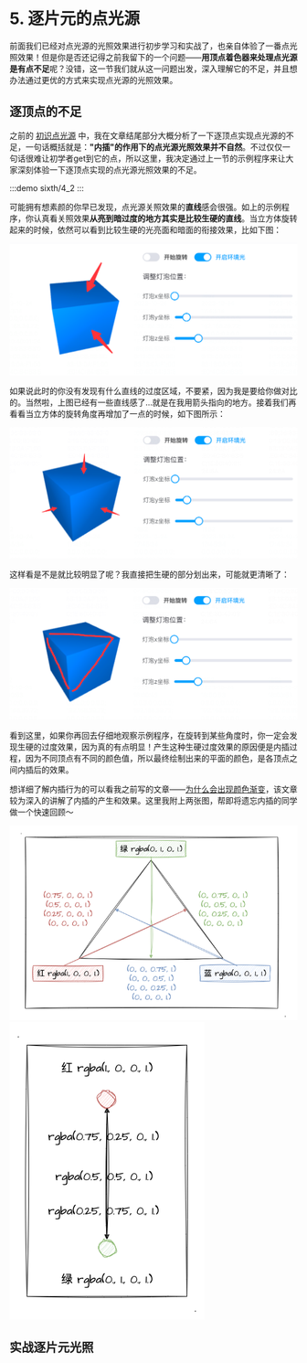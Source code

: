 # 5. 逐片元的点光源

前面我们已经对点光源的光照效果进行初步学习和实战了，也亲自体验了一番点光照效果！但是你是否还记得之前我留下的一个问题——**用顶点着色器来处理点光源是有点不足**呢？没错，这一节我们就从这一问题出发，深入理解它的不足，并且想办法通过更优的方式来实现点光源的光照效果。

## 逐顶点的不足

之前的 [初识点光源](/content/六、WebGL光照/3.%20初识点光源.html) 中，我在文章结尾部分大概分析了一下逐顶点实现点光源的不足，一句话概括就是：**"内插"的作用下的点光源光照效果并不自然**。不过仅仅一句话很难让初学者get到它的点，所以这里，我决定通过上一节的示例程序来让大家深刻体验一下逐顶点实现的点光源光照效果的不足。

:::demo
sixth/4_2
:::

可能拥有想素颜的你早已发现，点光源关照效果的**直线**感会很强。如上的示例程序，你认真看关照效果**从亮到暗过度的地方其实是比较生硬的直线**。当立方体旋转起来的时候，依然可以看到比较生硬的光亮面和暗面的衔接效果，比如下图：

![5.1](../../public/images/sixth/5.1.png)

如果说此时的你没有发现有什么直线的过度区域，不要紧，因为我是要给你做对比的。当然啦，上图已经有一些直线感了...就是在我用箭头指向的地方。接着我们再看看当立方体的旋转角度再增加了一点的时候，如下图所示：

![5.2](../../public/images/sixth/5.2.png)

这样看是不是就比较明显了呢？我直接把生硬的部分划出来，可能就更清晰了：

![5.3](../../public/images/sixth/5.3.png)

看到这里，如果你再回去仔细地观察示例程序，在旋转到某些角度时，你一定会发现生硬的过度效果，因为真的有点明显！产生这种生硬过度效果的原因便是内插过程，因为不同顶点有不同的颜色值，所以最终绘制出来的平面的颜色，是各顶点之间内插后的效果。

想详细了解内插行为的可以看我之前写的文章——[为什么会出现颜色渐变](/content/三、WebGL颜色和纹理/2.%20为什么会出现颜色渐变.html)，该文章较为深入的讲解了内插的产生和效果。这里我附上两张图，帮即将遗忘内插的同学做一个快速回顾～

![2.6](../../public/images/third/2.6.png)
![2.7](../../public/images/third/2.7.png)

## 实战逐片元光照
